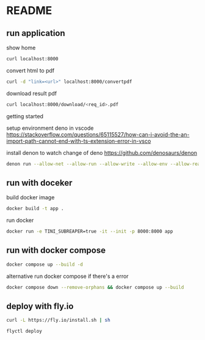 # README

## run application

show home

```bash
curl localhost:8000
```

convert html to pdf

```bash
curl -d "link=<url>" localhost:8000/convertpdf
```

download result pdf

```bash
curl localhost:8000/download/<req_id>.pdf
```

getting started

setup environment deno in vscode
<https://stackoverflow.com/questions/65115527/how-can-i-avoid-the-an-import-path-cannot-end-with-ts-extension-error-in-vsco>

install denon to watch change of deno
<https://github.com/denosaurs/denon>

```bash
denon run --allow-net --allow-run --allow-write --allow-env --allow-read  index.ts
```

## run with doceker

build docker image

```bash
docker build -t app .
```

run docker

```bash
docker run -e TINI_SUBREAPER=true -it --init -p 8000:8000 app
```

## run with docker compose

```bash
docker compose up --build -d
```

alternative run docker compose if there's a error

```bash
docker compose down --remove-orphans && docker compose up --build
```

## deploy with fly.io

```bash
curl -L https://fly.io/install.sh | sh

flyctl deploy
```
